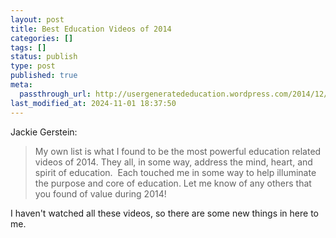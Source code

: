 ```yaml
---
layout: post
title: Best Education Videos of 2014
categories: []
tags: []
status: publish
type: post
published: true
meta:
  passthrough_url: http://usergeneratededucation.wordpress.com/2014/12/18/best-education-related-videos-of-2014/?utm_content=buffer13e44&utm_medium=social&utm_source=twitter.com&utm_campaign=buffer
last_modified_at: 2024-11-01 18:37:50
---
```


Jackie Gerstein:


>My own list is what I found to be the most powerful education related videos of 2014. They all, in some way, address the mind, heart, and spirit of education.  Each touched me in some way to help illuminate the purpose and core of education. Let me know of any others that you found of value during 2014!



I haven't watched all these videos, so there are some new things in here to me.
